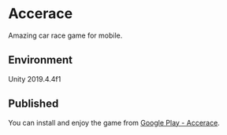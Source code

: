 # Accerace

Amazing car race game for mobile.

## Environment

Unity 2019.4.4f1

## Published

You can install and enjoy the game from [Google Play - Accerace](https://play.google.com/store/apps/details?id=jp.shunishii.accerace).
